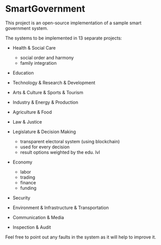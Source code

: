 # SmartGovernment

This project is an open-source implementation of a sample smart government system. 

The systems to be implemented in 13 separate projects: 

- Health & Social Care
    * social order and harmony
    * family integration

- Education

- Technology & Research & Development

- Arts & Culture & Sports & Tourism

- Industry & Energy & Production

- Agriculture & Food

- Law & Justice

- Legislature & Decision Making
    * transparent electoral system (using blockchain)
    * used for every decision
    * result options weighted by the edu. lvl

- Economy
    * labor
    * trading
    * finance
    * funding

- Security

- Environment & Infrastructure & Transportation

- Communication & Media

- Inspection & Audit


Feel free to point out any faults in the system as it will help to improve it. 
